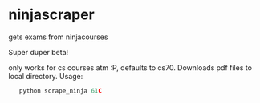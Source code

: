 ninjascraper
============

gets exams from ninjacourses

Super duper beta!

only works for cs courses atm :P,
defaults to cs70. Downloads pdf files to local directory.
Usage: 

```python 
   python scrape_ninja 61C 
```
